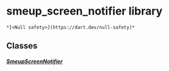 


# smeup_screen_notifier library






    *[<Null safety>](https://dart.dev/null-safety)*





## Classes

##### [SmeupScreenNotifier](../smeup_models_notifiers_smeup_screen_notifier/SmeupScreenNotifier-class.md)



 















